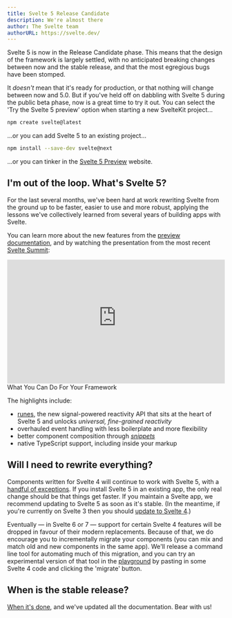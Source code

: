 ```yaml
---
title: Svelte 5 Release Candidate
description: We're almost there
author: The Svelte team
authorURL: https://svelte.dev/
---
```


Svelte 5 is now in the Release Candidate phase. This means that the design of the framework is largely settled, with no anticipated breaking changes between now and the stable release, and that the most egregious bugs have been stomped.

It _doesn't_ mean that it's ready for production, or that nothing will change between now and 5.0. But if you've held off on dabbling with Svelte 5 during the public beta phase, now is a great time to try it out. You can select the 'Try the Svelte 5 preview' option when starting a new SvelteKit project...

```bash
npm create svelte@latest
```

...or you can add Svelte 5 to an existing project...

```bash
npm install --save-dev svelte@next
```

...or you can tinker in the [Svelte 5 Preview](https://svelte-5-preview.vercel.app) website.

## I'm out of the loop. What's Svelte 5?

For the last several months, we've been hard at work rewriting Svelte from the ground up to be faster, easier to use and more robust, applying the lessons we've collectively learned from several years of building apps with Svelte.

You can learn more about the new features from the [preview documentation](https://svelte-5-preview.vercel.app/docs), and by watching the presentation from the most recent [Svelte Summit](https://www.sveltesummit.com/):

<div class="max">
<figure style="max-width: 960px; margin: 0 auto">
<div style="aspect-ratio: 1.755; position: relative; margin: 0 auto;">
	<iframe style="position: absolute; width: 100%; height: 100%; left: 0; top: 0; margin: 0;" src="https://www.youtube-nocookie.com/embed/xCeYmdukOKI" frameborder="0" allow="accelerometer; autoplay; encrypted-media; gyroscope; picture-in-picture" allowfullscreen></iframe>
</div>

<figcaption>What You Can Do For Your Framework</figcaption>
</figure>
</div>

The highlights include:

- [runes](/blog/runes), the new signal-powered reactivity API that sits at the heart of Svelte 5 and unlocks _universal, fine-grained reactivity_
- overhauled event handling with less boilerplate and more flexibility
- better component composition through [_snippets_](https://svelte-5-preview.vercel.app/docs/snippets)
- native TypeScript support, including inside your markup

## Will I need to rewrite everything?

Components written for Svelte 4 will continue to work with Svelte 5, with a [handful of exceptions](https://svelte-5-preview.vercel.app/docs/breaking-changes). If you install Svelte 5 in an existing app, the only real change should be that things get faster. If you maintain a Svelte app, we recommend updating to Svelte 5 as soon as it's stable. (In the meantime, if you're currently on Svelte 3 then you should [update to Svelte 4](/docs/v4-migration-guide).)

Eventually — in Svelte 6 or 7 — support for certain Svelte 4 features will be dropped in favour of their modern replacements. Because of that, we do encourage you to incrementally migrate your components (you can mix and match old and new components in the same app). We'll release a command line tool for automating much of this migration, and you can try an experimental version of that tool in the [playground](https://svelte-5-preview.vercel.app) by pasting in some Svelte 4 code and clicking the 'migrate' button.

## When is the stable release?

[When it's done](https://github.com/sveltejs/svelte/milestone/9), and we've updated all the documentation. Bear with us!
